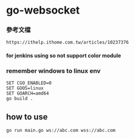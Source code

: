 # go-websocket
### 參考文檔
```
https://ithelp.ithome.com.tw/articles/10237376
```

#### for jenkins using so not support color module

### remember windows to linux env
```
SET CGO_ENABLED=0
SET GOOS=linux
SET GOARCH=amd64
go build .
```

## how to use
```
go run main.go ws://abc.com wss://abc.com
```